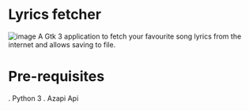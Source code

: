 # Lyrics fetcher 
![image](https://user-images.githubusercontent.com/103320083/236909616-96444708-3575-4988-99e4-1e66c6fecf61.png)
A Gtk 3 application to fetch your favourite song lyrics from the internet and allows saving to file.

# Pre-requisites
 . Python 3
 . Azapi Api
 
